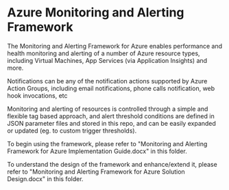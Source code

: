 
# Azure Monitoring and Alerting Framework

The Monitoring and Alerting Framework for Azure enables performance and health monitoring and alerting of a number of Azure resource types, including Virtual Machines, App Services (via Application Insights) and more.  

Notifications can be any of the notification actions supported by Azure Action Groups, including email notifications, phone calls notification, web hook invocations, etc

Monitoring and alerting of resources is controlled through a simple and flexible tag based approach, and alert threshold conditions are defined in JSON parameter files and stored in this repo, and can be easily expanded or updated (eg. to custom trigger thresholds).

To begin using the framework, please refer to "Monitoring and Alerting Framework for Azure Implementation Guide.docx" in this folder.  

To understand the design of the framework and enhance/extend it, please refer to "Monitoring and Alerting Framework for Azure Solution Design.docx" in this folder.


